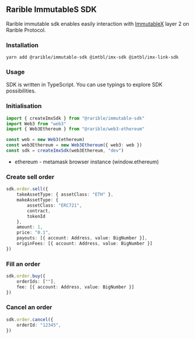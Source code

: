 ## Rarible ImmutableS SDK

Rarible immutable sdk enables easily interaction with [ImmutableX](https://www.immutable.com/) layer 2 on Rarible
Protocol.

### Installation

```shell
yarn add @rarible/immutable-sdk @imtbl/imx-sdk @imtbl/imx-link-sdk
```

### Usage

SDK is written in TypeScript. You can use typings to explore SDK possibilities.

### Initialisation

```typescript
import { createImxSdk } from "@rarible/immutable-sdk"
import Web3 from "web3"
import { Web3Ethereum } from "@rarible/web3-ethereum"

const web = new Web3(ethereum)
const web3Ethereum = new Web3Ethereum({ web3: web })
const sdk = createImxSdk(web3Ethereum, "dev")
```

- ethereum - metamask browser instance (window.ethereum)

### Create sell order

```typescript
sdk.order.sell({
	takeAssetType: { assetClass: "ETH" },
	makeAssetType: {
		assetClass: "ERC721",
		contract,
		tokenId
	},
	amount: 1,
	price: "0.1",
	payouts: [{ account: Address, value: BigNumber }],
	originFees: [{ account: Address, value: BigNumber }]
})
```

### Fill an order

```typescript
sdk.order.buy({
	orderIds: [""],
	fee: [{ account: Address, value: BigNumber }]
})
```

### Cancel an order

```typescript
sdk.order.cancel({
	orderId: "12345",
})
```
